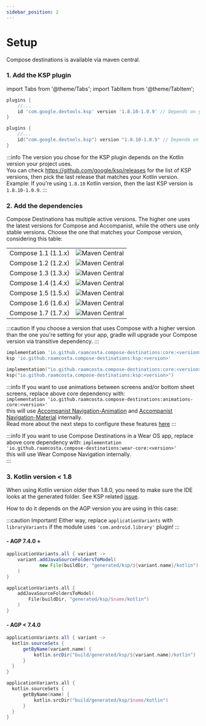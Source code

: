 ```yaml
---
sidebar_position: 2
---
```


# Setup

Compose destinations is available via maven central.

### 1. Add the KSP plugin

import Tabs from '@theme/Tabs';
import TabItem from '@theme/TabItem';

<Tabs>
  <TabItem value="groovy" label=".gradle" default>

```groovy title=build.gradle(:app)
plugins {
    //...
    id 'com.google.devtools.ksp' version '1.8.10-1.0.9' // Depends on your kotlin version
}
```
  
  </TabItem>
  <TabItem value="kotlin" label=".gradle.kts">

```kotlin title=build.gradle.kts(:app)
plugins {
    //...
    id("com.google.devtools.ksp") version "1.8.10-1.0.9" // Depends on your kotlin version
}
```

  </TabItem>
</Tabs>

:::info
The version you chose for the KSP plugin depends on the Kotlin version your project uses.   
You can check https://github.com/google/ksp/releases for the list of KSP versions, then pick the last release that matches your Kotlin version.
Example:
If you're using `1.8.10` Kotlin version, then the last KSP version is `1.8.10-1.0.9`.
:::

### 2. Add the dependencies

Compose Destinations has multiple active versions. 
The higher one uses the latest versions for Compose and Accompanist, while the others use only stable versions.
Choose the one that matches your Compose version, considering this table:

<table>
 <tr>
  <td>Compose 1.1 (1.1.x)</td><td><img alt="Maven Central" src="https://img.shields.io/maven-metadata/v?versionPrefix=1.5&color=blue&metadataUrl=https://s01.oss.sonatype.org/service/local/repo_groups/public/content/io/github/raamcosta/compose-destinations/core/maven-metadata.xml&style=for-the-badge)](https://maven-badges.herokuapp.com/maven-central/io.github.raamcosta.compose-destinations/core)"></img></td>
 </tr>
 <tr>
  <td>Compose 1.2 (1.2.x)</td><td><img alt="Maven Central" src="https://img.shields.io/maven-metadata/v?versionPrefix=1.6&color=blue&metadataUrl=https://s01.oss.sonatype.org/service/local/repo_groups/public/content/io/github/raamcosta/compose-destinations/core/maven-metadata.xml&style=for-the-badge)](https://maven-badges.herokuapp.com/maven-central/io.github.raamcosta.compose-destinations/core)"></img></td>
 </tr>
 <tr>
  <td>Compose 1.3 (1.3.x)</td><td><img alt="Maven Central" src="https://img.shields.io/maven-metadata/v?versionPrefix=1.7&color=blue&metadataUrl=https://s01.oss.sonatype.org/service/local/repo_groups/public/content/io/github/raamcosta/compose-destinations/core/maven-metadata.xml&style=for-the-badge)](https://maven-badges.herokuapp.com/maven-central/io.github.raamcosta.compose-destinations/core)"></img></td>
 </tr>
 <tr>
  <td>Compose 1.4 (1.4.x)</td><td><img alt="Maven Central" src="https://img.shields.io/maven-metadata/v?versionPrefix=1.8&color=blue&metadataUrl=https://s01.oss.sonatype.org/service/local/repo_groups/public/content/io/github/raamcosta/compose-destinations/core/maven-metadata.xml&style=for-the-badge)](https://maven-badges.herokuapp.com/maven-central/io.github.raamcosta.compose-destinations/core)"></img></td>
 </tr>
  <tr>
  <td>Compose 1.5 (1.5.x)</td><td><img alt="Maven Central" src="https://img.shields.io/maven-metadata/v?versionPrefix=1.9&color=blue&metadataUrl=https://s01.oss.sonatype.org/service/local/repo_groups/public/content/io/github/raamcosta/compose-destinations/core/maven-metadata.xml&style=for-the-badge)](https://maven-badges.herokuapp.com/maven-central/io.github.raamcosta.compose-destinations/core)"></img></td>
 </tr>
  <tr>
  <td>Compose 1.6 (1.6.x)</td><td><img alt="Maven Central" src="https://img.shields.io/maven-metadata/v?versionPrefix=1.10&color=blue&metadataUrl=https://s01.oss.sonatype.org/service/local/repo_groups/public/content/io/github/raamcosta/compose-destinations/core/maven-metadata.xml&style=for-the-badge)](https://maven-badges.herokuapp.com/maven-central/io.github.raamcosta.compose-destinations/core)"></img></td>
 </tr>
  <tr>
  <td>Compose 1.7 (1.7.x)</td><td><img alt="Maven Central" src="https://img.shields.io/maven-metadata/v?versionPrefix=1.11&color=blue&metadataUrl=https://s01.oss.sonatype.org/service/local/repo_groups/public/content/io/github/raamcosta/compose-destinations/core/maven-metadata.xml&style=for-the-badge)](https://maven-badges.herokuapp.com/maven-central/io.github.raamcosta.compose-destinations/core)"></img></td>
 </tr>
</table>

:::caution
If you choose a version that uses Compose with a higher version than the one you're setting for your app, gradle will upgrade your Compose version via transitive dependency.
:::

<Tabs>
  <TabItem value="groovy" label=".gradle" default>

```groovy title=build.gradle(:app)
implementation 'io.github.raamcosta.compose-destinations:core:<version>'
ksp 'io.github.raamcosta.compose-destinations:ksp:<version>'    
```
  
  </TabItem>
  <TabItem value="kotlin" label=".gradle.kts">

```kotlin title=build.gradle.kts(:app)
implementation("io.github.raamcosta.compose-destinations:core:<version>")
ksp("io.github.raamcosta.compose-destinations:ksp:<version>")
```

  </TabItem>
</Tabs>

:::info
If you want to use animations between screens and/or bottom sheet screens, replace above core dependency with:  
`implementation 'io.github.raamcosta.compose-destinations:animations-core:<version>'`   
this will use [Accompanist Navigation-Animation](https://github.com/google/accompanist/tree/main/navigation-animation) and [Accompanist Navigation-Material](https://github.com/google/accompanist/tree/main/navigation-material) internally.   
Read more about the next steps to configure these features [here](styles-and-animations)
:::

:::info
If you want to use Compose Destinations in a Wear OS app, replace above core dependency with:
`implementation 'io.github.raamcosta.compose-destinations:wear-core:<version>'`   
this will use Wear Compose Navigation internally.   
:::

### 3. Kotlin version < 1.8

When using Kotlin version older than 1.8.0, you need to make sure the IDE looks at the generated folder.
See KSP related [issue](https://github.com/google/ksp/issues/37).  

How to do it depends on the AGP version you are using in this case:

:::caution Important!
Either way, replace `applicationVariants` with `libraryVariants` if the module uses `'com.android.library'` plugin!
:::


#### - AGP 7.4.0 +

<Tabs>
  <TabItem value="groovy" label=".gradle" default>

```groovy title=build.gradle
applicationVariants.all { variant ->
    variant.addJavaSourceFoldersToModel(
            new File(buildDir, "generated/ksp/${variant.name}/kotlin")
    )
}
```
  
  </TabItem>
  <TabItem value="kotlin" label=".gradle.kts">

```kotlin title=build.gradle.kts
applicationVariants.all {
    addJavaSourceFoldersToModel(
        File(buildDir, "generated/ksp/$name/kotlin")
    )
}
```

  </TabItem>
</Tabs>

#### - AGP < 7.4.0

<Tabs>
  <TabItem value="groovy" label=".gradle" default>

```groovy title=build.gradle
applicationVariants.all { variant ->
  kotlin.sourceSets {
      getByName(variant.name) {
          kotlin.srcDir("build/generated/ksp/${variant.name}/kotlin")
      }
  }
}
```
  
  </TabItem>
  <TabItem value="kotlin" label=".gradle.kts">

```kotlin title=build.gradle.kts
applicationVariants.all {
  kotlin.sourceSets {
      getByName(name) {
          kotlin.srcDir("build/generated/ksp/$name/kotlin")
      }
  }
}
```

  </TabItem>
</Tabs>
